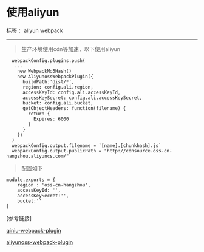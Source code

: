 # 使用aliyun

标签： aliyun webpack

---

> 生产环境使用cdn等加速，以下使用aliyun

      webpackConfig.plugins.push(
       ...
        new WebpackMd5Hash()
        new AliyunossWebpackPlugin({
          buildPath:'dist/*',
          region: config.ali.region,
          accessKeyId: config.ali.accessKeyId,
          accessKeySecret: config.ali.accessKeySecret,
          bucket: config.ali.bucket,
          getObjectHeaders: function(filename) {
            return {
              Expires: 6000
            }
          }
        })
      )
      webpackConfig.output.filename = `[name].[chunkhash].js`
      webpackConfig.output.publicPath = "http://cdnsource.oss-cn-hangzhou.aliyuncs.com/"
      

> 配置如下

    module.exports = {
        region : 'oss-cn-hangzhou',
        accessKeyId: '',
        accessKeySecret:'',
        bucket:''
    }

[参考链接]

[qiniu-webpack-plugin][1]

[aliyunoss-webpack-plugin][2]


  [1]: https://github.com/longtian/qiniu-webpack-plugin
  [2]: https://github.com/iAmHades/aliyunoss-webpack-plugin